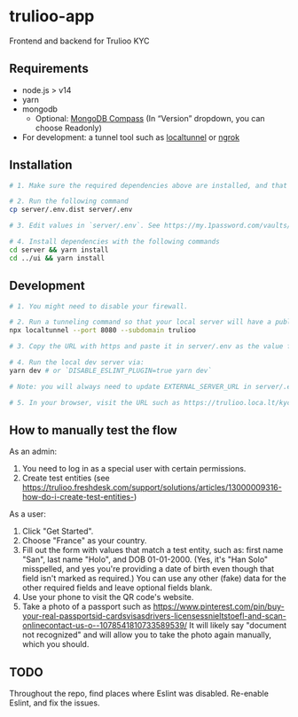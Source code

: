 # trulioo-app

Frontend and backend for Trulioo KYC

## Requirements

- node.js > v14
- yarn
- mongodb
  - Optional: [MongoDB Compass](https://www.mongodb.com/try/download/compass) (In “Version” dropdown, you can choose Readonly)
- For development: a tunnel tool such as [localtunnel](https://github.com/localtunnel/localtunnel) or [ngrok](https://ngrok.com/download)

## Installation

```sh
# 1. Make sure the required dependencies above are installed, and that mongodb is running. There seems to be no setup or data population required.

# 2. Run the following command
cp server/.env.dist server/.env

# 3. Edit values in `server/.env`. See https://my.1password.com/vaults/if2irxw2lpt6pd7h4t6ietepty/allitems/a5ryfgfk4eja6kmyjusnirl56q.

# 4. Install dependencies with the following commands
cd server && yarn install
cd ../ui && yarn install
```

## Development

```sh
# 1. You might need to disable your firewall.

# 2. Run a tunneling command so that your local server will have a publicly-accessible URL using https. You can choose whatever you want for the subdomain, and the localtunnel service will attempt to honor your request. But ngrok might be more reliable than localtunnel, so try ngrok if any part of the flow doesn't work on localtunnel.
npx localtunnel --port 8080 --subdomain trulioo

# 3. Copy the URL with https and paste it in server/.env as the value for EXTERNAL_SERVER_URL. E.g. EXTERNAL_SERVER_URL="https://trulioo.loca.lt"

# 4. Run the local dev server via:
yarn dev # or `DISABLE_ESLINT_PLUGIN=true yarn dev`

# Note: you will always need to update EXTERNAL_SERVER_URL in server/.env (such as if localtunnel makes you change your subdomain) and then restart the `yarn dev` command.

# 5. In your browser, visit the URL such as https://trulioo.loca.lt/kyc/secret-create-url which is determined by your environment variables EXTERNAL_SERVER_URL and GENERIC_CREATE_CODE_TOKEN like this: `${EXTERNAL_SERVER_URL}/kyc/${GENERIC_CREATE_CODE_TOKEN}`. Your server console should also show this URL as a clickable link for your convenience.

```

## How to manually test the flow

As an admin:

1. You need to log in as a special user with certain permissions.
1. Create test entities (see https://trulioo.freshdesk.com/support/solutions/articles/13000009316-how-do-i-create-test-entities-)

As a user:

1. Click "Get Started".
1. Choose "France" as your country.
1. Fill out the form with values that match a test entity, such as: first name "San", last name "Holo", and DOB 01-01-2000. (Yes, it's "Han Solo" misspelled, and yes you're providing a date of birth even though that field isn't marked as required.) You can use any other (fake) data for the other required fields and leave optional fields blank.
1. Use your phone to visit the QR code's website.
1. Take a photo of a passport such as https://www.pinterest.com/pin/buy-your-real-passportsid-cardsvisasdrivers-licensessnieltstoefl-and-scan-onlinecontact-us-o--1078541810733589539/ It will likely say "document not recognized" and will allow you to take the photo again manually, which you should.

## TODO

Throughout the repo, find places where Eslint was disabled. Re-enable Eslint, and fix the issues.
